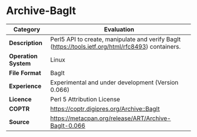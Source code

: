 # Archive-BagIt

| Category | Evaluation |
| --- | --- |
| **Description** | Perl5 API to create, manipulate and verify BagIt (https://tools.ietf.org/html/rfc8493) containers. |
| **Operation System** | Linux  |
| **File Format** | BagIt |
| **Experience** | Experimental and under development (Version 0.066) |
| **Licence** | Perl 5 Attribution License |
| **COPTR** | https://coptr.digipres.org/Archive::BagIt |
| **Source** | https://metacpan.org/release/ART/Archive-BagIt-0.066 |
